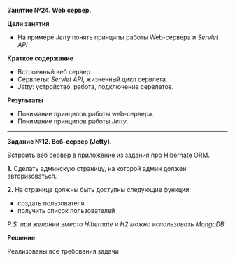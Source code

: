 **Занятие №24. Web сервер.**

**Цели занятия**
- На примере _Jetty_ понять принципы работы Web-сервера и _Servlet API_

**Краткое содержание**<br>
- Встроенный веб сервер.
- Сервлеты: _Servlet API_, жизненный цикл сервлета.
- _Jetty_: устройство, работа, подключение сервлетов.

**Результаты**
- Понимание принципов работы web-сервера.
- Понимание принципов работы _Jetty_.

---

**Задание №12. Веб-сервер (Jetty).**

Встроить веб сервер в приложение из задания про Hibernate ORM.

**1.** Сделать админскую страницу, на которой админ должен авторизоваться.

**2.** На странице должны быть доступны следующие функции:
- создать пользователя
- получить список пользователей

_P.S. при желании вместо Hibernate и H2 можно использовать MongoDB_

**Решение**

Реализованы все требования задачи